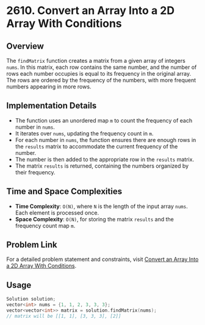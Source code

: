 # 2610. Convert an Array Into a 2D Array With Conditions

## Overview
The `findMatrix` function creates a matrix from a given array of integers `nums`. In this matrix, each row contains the same number, and the number of rows each number occupies is equal to its frequency in the original array. The rows are ordered by the frequency of the numbers, with more frequent numbers appearing in more rows.

## Implementation Details
- The function uses an unordered map `m` to count the frequency of each number in `nums`.
- It iterates over `nums`, updating the frequency count in `m`.
- For each number in `nums`, the function ensures there are enough rows in the `results` matrix to accommodate the current frequency of the number.
- The number is then added to the appropriate row in the `results` matrix.
- The matrix `results` is returned, containing the numbers organized by their frequency.

## Time and Space Complexities
- **Time Complexity**: `O(N)`, where `N` is the length of the input array `nums`. Each element is processed once.
- **Space Complexity**: `O(N)`, for storing the matrix `results` and the frequency count map `m`.

## Problem Link
For a detailed problem statement and constraints, visit [Convert an Array Into a 2D Array With Conditions](https://leetcode.com/problems/convert-an-array-into-a-2d-array-with-conditions/?envType=daily-question&envId=2024-01-02).

## Usage
```cpp
Solution solution;
vector<int> nums = {1, 1, 2, 3, 3, 3};
vector<vector<int>> matrix = solution.findMatrix(nums);
// matrix will be [[1, 1], [3, 3, 3], [2]]
